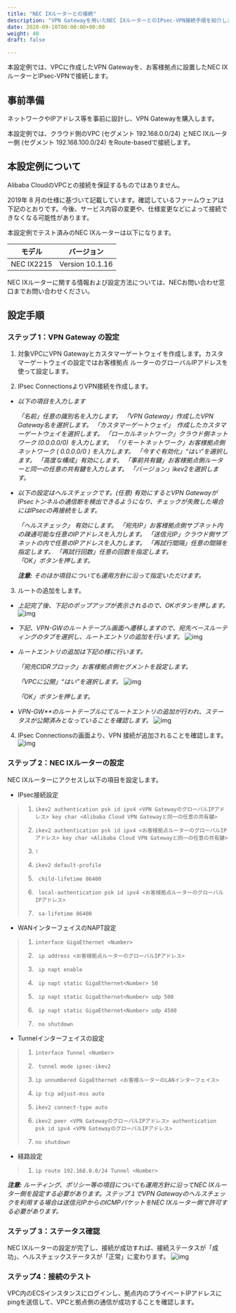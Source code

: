 ```yaml
---
title: "NEC IXルーターとの接続"
description: "VPN Gatewayを用いたNEC IXルーターとのIPsec-VPN接続手順を紹介します。"
date: 2020-09-10T00:00:00+00:00
weight: 40
draft: false

---
```



<!-- descriptionがコンテンツの前に表示されます -->

<!-- コンテンツを書くときはこの下に記載ください -->



本設定例では、VPCに作成したVPN Gatewayを、お客様拠点に設置したNEC IXルーターとIPsec-VPNで接続します。

## 事前準備

ネットワークやIPアドレス等を事前に設計し、VPN Gatewayを購入します。

本設定例では、クラウド側のVPC (セグメント 192.168.0.0/24) とNEC IXルーター側 (セグメント 192.168.100.0/24) をRoute-basedで接続します。

## 本設定例について

Alibaba CloudのVPCとの接続を保証するものではありません。

2019年 8 月の仕様に基づいて記載しています。確認しているファームウェアは下記のとおりです。今後、サービス内容の変更や、仕様変更などによって接続できなくなる可能性があります。

本設定例でテスト済みのNEC IXルーターは以下になります。

| **モデル** | **バージョン**   |
| ---------- | ---------------- |
| NEC IX2215 | Version  10.1.16 |

NEC IXルーターに関する情報および設定方法については、NECお問い合わせ窓口までお問い合わせください。

## 設定手順

### ステップ 1：VPN Gateway の設定

1. 対象VPCにVPN Gatewayとカスタマーゲートウェイを作成します。カスタマーゲートウェイの設定ではお客様拠点 ルーターのグローバルIPアドレスを使って設定します。

2. IPsec ConnectionsよりVPN接続を作成します。

- *以下の項目を入力します*

  *「名前」任意の識別名を入力します。*
  *「VPN Gateway」作成したVPN Gateway名を選択します。*
  *「カスタマーゲートウェイ」　作成したカスタマーゲートウェイを選択します。*
  *「ローカルネットワーク」クラウド側ネットワーク (0.0.0.0/0) を入力します。*
  *「リモートネットワーク」お客様拠点側ネットワーク ( 0.0.0.0/0 ) を入力します。*
  *「今すぐ有効化」“はい”を選択します。*
  *「高度な構成」有効にします。*
  *「事前共有鍵」お客様拠点側ルーターと同一の任意の共有鍵を入力します。*
  *「バージョン」ikev2を選択します。*

- *以下の設定はヘルスチェックです。(任意)*
  *有効にするとVPN GatewayがIPsecトンネルの通信断を検出できるようになり、チェックが失敗した場合にはIPsecの再接続をします。*

  *「ヘルスチェック」 有効にします。*
  *「宛先IP」お客様拠点側サブネット内の疎通可能な任意のIPアドレスを入力します。*
  *「送信元IP」クラウド側サブネットの内で任意のIPアドレスを入力します。*
  *「再試行間隔」任意の間隔を指定します。*
  *「再試行回数」任意の回数を指定します。*  
  *「OK」ボタンを押します。*

  ***注意:*** *そのほか項目についても運用方針に沿って指定いただけます。*

3. ルートの追加をします。

- *上記完了後、下記のポップアップが表示されるので、OKボタンを押します。*
  ![img](https://raw.githubusercontent.com/sbcloud/help/master/content/best-practice/network/imgs/cm-001.png)

- *下記、VPN-GWのルートテーブル画面へ遷移しますので、宛先ベースルーティングのタブを選択し、ルートエントリの追加を行います。*
  ![img](https://raw.githubusercontent.com/sbcloud/help/master/content/best-practice/network/imgs/cm-002.png)

- *ルートエントリの追加は下記の様に行います。*

  *「宛先CIDRブロック」お客様拠点側セグメントを設定します。*

  *「VPCに公開」“はい”を選択します。*
  ![img](https://raw.githubusercontent.com/sbcloud/help/master/content/best-practice/network/imgs/cm-003.png)

  *「OK」ボタンを押します。*

- *VPN-GW**のルートテーブルにてルートエントリの追加が行われ、ステータスが公開済みとなっていることを確認します。*
  ![img](https://raw.githubusercontent.com/sbcloud/help/master/content/best-practice/network/imgs/cm-004.png)

4. IPsec Connectionsの画面より、VPN 接続が追加されることを確認します。
    ![img](https://raw.githubusercontent.com/sbcloud/help/master/content/best-practice/network/imgs/cm-005.png)

### ステップ 2：NEC IXルーターの設定

NEC IXルーターにアクセスし以下の項目を設定します。

- IPsec接続設定

>1.     ikev2 authentication psk id ipv4 <VPN GatewayのグローバルIPアドレス> key char <Alibaba Cloud VPN Gatewayと同一の任意の共有鍵>
>2.     ikev2 authentication psk id ipv4 <お客様拠点ルーターのグローバルIPアドレス> key char <Alibaba Cloud VPN Gatewayと同一の任意の共有鍵>
>3.     !
>4.     ikev2 default-profile
>5.      child-lifetime 86400
>6.      local-authentication psk id ipv4 <お客様拠点ルーターのグローバルIPアドレス>
>7.      sa-lifetime 86400

- WANインターフェイスのNAPT設定

>1.     interface GigaEthernet <Number>
>2.      ip address <お客様拠点ルーターのグローバルIPアドレス>
>3.      ip napt enable
>4.      ip napt static GigaEthernet<Number> 50
>5.      ip napt static GigaEthernet<Number> udp 500
>6.      ip napt static GigaEthernet<Number> udp 4500
>7.      no shutdown

- Tunnelインターフェイスの設定

>1.     interface Tunnel <Number>
>2.      tunnel mode ipsec-ikev2
>3.     ip unnumbered GigaEthernet <お客様ルーターのLANインターフェイス>
>4.     ip tcp adjust-mss auto
>5.     ikev2 connect-type auto
>6.     ikev2 peer <VPN GatewayのグローバルIPアドレス> authentication psk id ipv4 <VPN GatewayのグローバルIPアドレス>
>7.     no shutdown

- 経路設定

>1.     ip route 192.168.0.0/24 Tunnel <Number>

  ***注意:*** *ルーティング、ポリシー等の項目についても運用方針に沿ってNEC IXルーター側を設定する必要があります。ステップ１でVPN Gatewayのヘルスチェックを利用する場合は送信元IPからのICMPパケットをNEC IXルーター側で許可する必要があります。*

### ステップ 3：ステータス確認

NEC IXルーターの設定が完了し、接続が成功すれば、接続ステータスが「成功」、ヘルスチェックステータスが「正常」に変わります。
  ![img](https://raw.githubusercontent.com/sbcloud/help/master/content/best-practice/network/imgs/cm-006.png)

### ステップ4：接続のテスト

VPC内のECSインスタンスにログインし、拠点内のプライベートIPアドレスにpingを送信して、VPCと拠点側の通信が成功することを確認します。